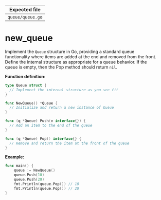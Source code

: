 | Expected file    |
| ---------------- |
| `queue/queue.go` |

# new_queue

Implement the `Queue` structure in Go, providing a standard queue functionality where items are added at the end and removed from the front. Define the internal structure as appropriate for a queue behavior.
If the queue is empty, then the Pop method should return `nil`. 

**Function definition:**

```go
type Queue struct {
  // Implement the internal structure as you see fit
}

func NewQueue() *Queue {
  // Initialize and return a new instance of Queue
}

func (q *Queue) Push(v interface{}) {
  // Add an item to the end of the queue
}

func (q *Queue) Pop() interface{} {
  // Remove and return the item at the front of the queue
}
```

**Example:**

```go
func main() {
    queue := NewQueue()
    queue.Push(10)
    queue.Push(20)
    fmt.Println(queue.Pop()) // 10
    fmt.Println(queue.Pop()) // 20
}
```

